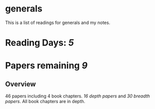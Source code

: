 # generals
This is a list of readings for generals and my notes. 

# Reading Days: _5_
# Papers remaining _9_

## Overview
46 papers including 4 book chapters. 
_16 depth papers_ and _30 breadth papers_. All book chapters are in depth. 

